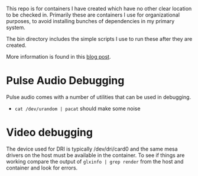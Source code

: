 This repo is for containers I have created which have no other clear location to be checked in.
Primarily these are containers I use for organizational purposes, to avoid installing bunches of
dependencies in my primary system.

The bin directory includes the simple scripts I use to run these after they are created.

More information is found in this [blog post](http://backgroundprocess.com/systems/desktop_docker2/).

# Pulse Audio Debugging
Pulse audio comes with a number of utilities that can be used in debugging.
- `cat /dev/urandom | pacat` should make some noise

# Video debugging
The device used for DRI is typically /dev/dri/card0 and the same mesa drivers on the host must be available in the container. To see if things are working
compare the output of `glxinfo | grep render` from the host and container and look for errors.
